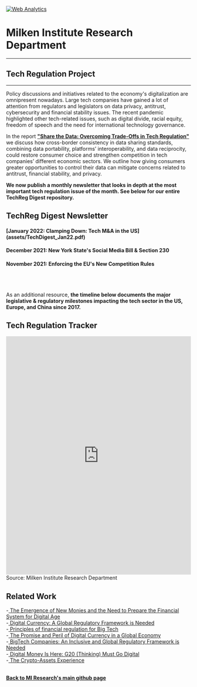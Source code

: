<br><br>
<head><!-- Global site tag (gtag.js) - Google Analytics -->
<script async src="https://www.googletagmanager.com/gtag/js?id=UA-166686264-2"></script>
<script>
  window.dataLayer = window.dataLayer || [];
  function gtag(){dataLayer.push(arguments);}
  gtag('js', new Date());

  gtag('config', 'UA-166686264-2');
</script>

<!-- Default Statcounter code for Tech regulation
https://miresearch.github.io/Tech-Regulation/ -->
<script type="text/javascript">
var sc_project=12500377; 
var sc_invisible=1; 
var sc_security="8502ecba"; 
var sc_https=1; 
</script>
<script type="text/javascript"
src="https://www.statcounter.com/counter/counter.js"
async></script>
<noscript><div class="statcounter"><a title="Web Analytics"
href="https://statcounter.com/" target="_blank"><img
class="statcounter"
src="https://c.statcounter.com/12500377/0/8502ecba/1/"
alt="Web Analytics"></a></div></noscript>
<!-- End of Statcounter Code -->

</head>

<H1><b>Milken Institute Research Department </b></H1><Hr>

<H2><b> Tech Regulation Project</b> </H2> <Hr>

Policy discussions and initiatives related to the economy's digitalization are omnipresent nowadays. Large tech companies have gained a lot of attention from regulators and legislators on data privacy, antitrust, cybersecurity and financial stability issues. The recent pandemic highlighted other tech-related issues, such as digital divide, racial equity, freedom of speech and the need for international technology governance.

In the report <b><a href="https://milkeninstitute.org/reports/share-data-tech-regulation" target="_blank">"Share the Data: Overcoming Trade-Offs in Tech Regulation" </a></b> we discuss how cross-border consistency in data sharing standards, combining data portability, platforms’ interoperability, and data reciprocity, could restore consumer choice and strengthen competition in tech companies’ different economic sectors. We outline how giving consumers greater opportunities to control their data can mitigate concerns related to antitrust, financial stability, and privacy.

<b>We now publish a monthly newsletter that looks in depth at the most important tech regulation issue of the month. See below for our entire TechReg Digest repository.</b>
  
<H2><b>TechReg Digest Newsletter</b></H2>
  
<H4><b>[January 2022: Clamping Down: Tech M&A in the US](assets/TechDigest_Jan22.pdf)</b><H4>

<H4><b>December 2021: New York State's Social Media Bill & Section 230</b></H4>
  
<H4><b>November 2021: Enforcing the EU's New Competition Rules</b></H4>
<br>
<br>
  
As an additional resource, <b>the timeline below documents the major legislative & regulatory milestones impacting the tech sector in the US, Europe, and China since 2017.</b> <br>
  
<H2><b>Tech Regulation Tracker</b></H2>
<center><iframe src="https://cdn.knightlab.com/libs/timeline3/latest/embed/index.html?source=1VILrv712jmHpwZ5K_T0dDxYw-fzYb023bBTdxqUGo80&font=Default&lang=en&start_at_end=true&initial_zoom=1&height=650" width="100%" height="650" webkitallowfullscreen="" mozallowfullscreen="" allowfullscreen="" frameborder="0"></iframe></center>
Source: Milken Institute Research Department

<H2><b>Related Work </b> </H2>
-<a href="https://www.t20italy.org/2021/08/31/the-emergence-of-new-monies-and-the-need-to-prepare-the-financial-system-for-the-digital-age/" target="_blank"> The Emergence of New Monies and the Need to Prepare the Financial System for Digital Age</a> <br>
-<a href="https://www.peterlang.com/view/9783034342919/9783034342919.00015.xml" target="_blank"> Digital Currency: A Global Regulatory Framework is Needed </a> <br>
-<a href="https://www.orfonline.org/expert-speak/principles-financial-regulation-big-tech/" target="_blank"> Principles of financial regulation for Big Tech </a> <br>
-<a href="https://www.milkenreview.org/articles/the-promise-and-peril-of-digital-currency-in-a-global-economy" target="_blank"> The Promise and Peril of Digital Currency in a Global Economy</a> <br>
-<a href="https://milkeninstitute.org/reports/bigtech-companies-inclusive-and-global-regulatory-framework-needed" target="_blank"> BigTech Companies: An Inclusive and Global Regulatory Framework is Needed</a><br>
-<a href="https://milkeninstitute.org/research-department/g20-t20-initiative/digital-money" target="_blank"> Digital Money Is Here: G20 (Thinking) Must Go Digital</a><br>
-<a href="https://milkeninstitute.org/reports/crypto-assets-experience" target="_blank"> The Crypto-Assets Experience</a><br>
<Br>
  
<a href=" https://miresearch.github.io/About/" target="_blank"> <b>Back to MI Research's main github page</b>  </a>
<br>
<br>
<Bh>
